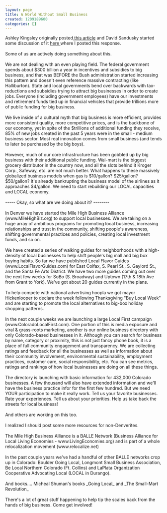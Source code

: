 ```yaml
---
layout: page
title: A World Without Small Business
created: 1209189600
categories: []
---
```

<p>Ashley Kingsley originally posted<a href="http://ashleyslist.blogspirit.com/archive/2006/04/05/the-world-without-small-business.html"> this article</a> and David Sandusky started some discussion of it <a href="http://www.yourbrandplan.com/forum/business-needs-opportunities/644-world-without-small-business.html">here </a>where I posted this response.<br>
<br>
Some of us are actively doing something about this.<br>
<br>
We are not dealing with an even playing field. The federal government spends about $300 billion a year in incentives and subsidies to big business, and that was BEFORE the Bush administration started increasing this pattern and doesn't even reference massive contracting (like Halliburton). State and local governments bend over backwards with tax-reductions and subsidies trying to attract big businesses in order to create jobs. Everyone (including government employees) have our investments and retirement funds tied up in financial vehicles that provide trillions more of public funding for big business.<br>
<br>
We live inside of a cultural myth that big business is more efficient, provides more consistent quality, more competitive prices, and is the backbone of our economy, yet in spite of the $trillions of additional funding they receive, 85% of new jobs created in the past 5 years were in the small - medium business sector. Most real innovation comes from small business (and tends to later be purchased by the big boys).<br>
<br>
However, much of our core infrastructure has been gobbled up by big business with their additional public funding. Wal-mart is the biggest grocery distributor in the country now, and all the slots behind it Kroger Corp., Safeway, etc. are not much better. What happens to these massively globalized business models when gas is $10/gallon? $25/gallon? $50/gallon? It's already bankrupting the business model of the airlines as it approaches $4/gallon. We need to start rebuilding our LOCAL capacities and LOCAL economy.<br>
<br>
----- Okay, so what are we doing about it? --------<br>
<br>
In Denver we have started the Mile High Business Alliance (www.MileHighBiz.org) to support local businesses. We are taking on a huge array of ambitious programs for promoting local business, increasing relationships and trust in the community, shifting people's awareness, shifting governmental practices and policies, creating local investment funds, and so on.<br>
<br>
We have created a series of walking guides for neighborhoods with a high-density of local businesses to help shift people's big mall and big box buying habits. So far we have published Local Flavor Guides (www.LocalFlavorGuides.com) for East Colfax, S. Pearl St., S. Gaylord St., and the Santa Fe Arts District. We have two more guides coming out over the next few weeks for SoBo (S. Broadway) and Uptown (17th &amp; 18th Ave from Grant to York). We've got about 20 guides currently in the plans.<br>
<br>
To help compete with national advertising hoopla we got mayor Hickenlooper to declare the week following Thanksgiving "Buy Local Week" and are starting to promote the local alternatives to big-box holiday shopping patterns.<br>
<br>
In the next couple weeks we are launching a large Local First campaign (www.ColoradoLocalFirst.com). One portion of this is media exposure and viral &amp; grass-roots marketing, another is our online business directory with only Colorado-based businesses in it. Although you can search for business by name, category or proximity, this is not just fancy phone book, it is a place of full community engagement and transparency. We are collecting ratings and feedback for all the businesses as well as information about their community involvement, environmental sustainability, employment practices, customer care, social responsibility, etc. You can see metrics, ratings and rankings of how local businesses are doing on all these things.<br>
<br>
The directory is launching with basic information for 432,000 Colorado businesses. A few thousand will also have extended information and we'll have the business practice infor for the first few hundred. But we need YOUR participation to make it really work. Tell us your favorite businesses. Rate your experiences. Tell us about your priorities. Help us take back the streets for local business!<br>
<br>
And others are working on this too.<br>
<br>
I realized I should post some more resources for non-Denverites.<br>
<br>
The Mile High Business Alliance is a BALLE Network (Business Alliance for Local Living Economies - www.LivingEconomies.org) and is part of a whole relocalization movement (www.relocalize.net)<br>
<br>
In the past couple years we've had a handful of other BALLE networks crop up in Colorado: Boulder Going Local, Longmont Small Business Association, Be Local Northern Colorado (Ft. Collins) and LaPlata Organization Cooperative Advocating Local (LOCAL in Durango).<br>
<br>
And books.... Micheal Shuman's books _Going Local_ and _The Small-Mart Revolution_<br>
<br>
There's a lot of great stuff happening to help tip the scales back from the hands of big business. Come get involved!</p>
